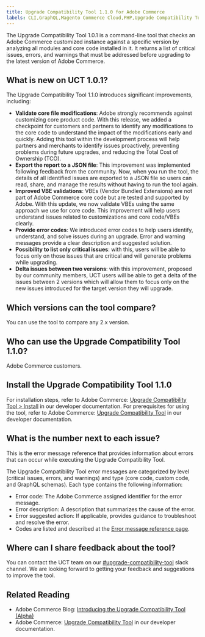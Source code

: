 ```yaml
---
title: Upgrade Compatibility Tool 1.1.0 for Adobe Commerce
labels: CLI,GraphQL,Magento Commerce Cloud,PHP,Upgrade Compatibility Tool,announcements,command line,deprecated,reports,update,upgrade,version,1.1.0,Adobe Commerce, cloud infrastructure
---
```


The Upgrade Compatibility Tool 1.0.1 is a command-line tool that checks an Adobe Commerce customized instance against a specific version by analyzing all modules and core code installed in it. It returns a list of critical issues, errors, and warnings that must be addressed before upgrading to the latest version of Adobe Commerce.

## What is new on UCT 1.0.1?

The Upgrade Compatibility Tool 1.1.0 introduces significant improvements, including:

* **Validate core file modifications**: Adobe strongly recommends against customizing core product code. With this release, we added a checkpoint for customers and partners to identify any modifications to the core code to understand the impact of the modifications early and quickly. Adding this tool within the development process will help partners and merchants to identify issues proactively, preventing problems during future upgrades, and reducing the Total Cost of Ownership (TCO).
* **Export the report to a JSON file**: This improvement was implemented following feedback from the community. Now, when you run the tool, the details of all identified issues are exported to a JSON file so users can read, share, and manage the results without having to run the tool again.
* **Improved VBE validations**: VBEs (Vendor Bundled Extensions) are not part of Adobe Commerce core code but are tested and supported by Adobe. With this update, we now validate VBEs using the same approach we use for core code. This improvement will help users understand issues related to customizations and core code/VBEs clearly.
* **Provide error codes**: We introduced error codes to help users identify, understand, and solve issues during an upgrade. Error and warning messages provide a clear description and suggested solution.
* **Possibility to list only critical issues**: with this, users will be able to focus only on those issues that are critical and will generate problems while upgrading.
* **Delta issues between two versions**: with this improvement, proposed by our community members, UCT users will be able to get a delta of the issues between 2 versions which will allow them to focus only on the new issues introduced for the target version they will upgrade.

## Which versions can the tool compare?
You can use the tool to compare any 2.x version.

## Who can use the Upgrade Compatibility Tool 1.1.0?

Adobe Commerce customers.

## Install the Upgrade Compatibility Tool 1.1.0

For installation steps, refer to Adobe Commerce: [Upgrade Compatibility Tool > Install](https://devdocs.magento.com/upgrade-compatibility-tool/install.html) in our developer documentation. For prerequisites for using the tool, refer to Adobe Commerce: [Upgrade Compatibility Tool](https://devdocs.magento.com/upgrade-compatibility-tool/prerequisites.html) in our developer documentation.

## What is the number next to each issue?
This is the error message reference that provides information about errors that can occur while executing the Upgrade Compatibility Tool.

The Upgrade Compatibility Tool error messages are categorized by level (critical issues, errors, and warnings) and type (core code, custom code, and GraphQL schemas). Each type contains the following information:

* Error code: The Adobe Commerce assigned identifier for the error message.
* Error description: A description that summarizes the cause of the error.
* Error suggested action: If applicable, provides guidance to troubleshoot and resolve the error.
* Codes are listed and described at the [Error message reference page](https://devdocs.magento.com/upgrade-compatibility-tool/errors.html).

## Where can I share feedback about the tool?

You can contact the UCT team on our [#upgrade-compatibility-tool](https://magentocommeng.slack.com/archives/C019Y143U9F) slack channel. We are looking forward to getting your feedback and suggestions to improve the tool.

## Related Reading

* Adobe Commerce Blog: [Introducing the Upgrade Compatibility Tool (Alpha)](https://magento.com/blog/magento-news/introducing-upgrade-compatibility-tool)
* Adobe Commerce: [Upgrade Compatibility Tool](https://devdocs.magento.com/upgrade-compatibility-tool/introduction.html) in our developer documentation.
